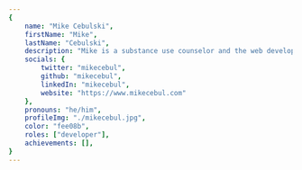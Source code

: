 ```yaml
---
{
	name: "Mike Cebulski",
	firstName: "Mike",
	lastName: "Cebulski",
	description: "Mike is a substance use counselor and the web developer for that outpatient facility. When he's not helping others in recovery or not trapped in vim, he's also an avid diyer looking for his next project.",
	socials: {
		twitter: "mikecebul",
		github: "mikecebul",
		linkedIn: "mikecebul",
		website: "https://www.mikecebul.com"
	},
	pronouns: "he/him",
	profileImg: "./mikecebul.jpg",
	color: "fee08b",
	roles: ["developer"],
	achievements: [],
}
---
```

